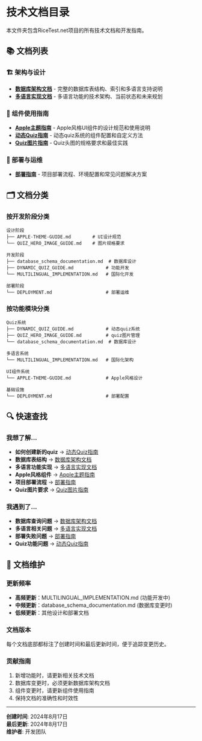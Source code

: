 # 技术文档目录

本文件夹包含RiceTest.net项目的所有技术文档和开发指南。

## 📚 文档列表

### 🏗️ 架构与设计
- **[数据库架构文档](./database_schema_documentation.md)** - 完整的数据库表结构、索引和多语言支持说明
- **[多语言实现文档](./MULTILINGUAL_IMPLEMENTATION.md)** - 多语言功能的技术架构、当前状态和未来规划

### 🧩 组件使用指南
- **[Apple主题指南](./APPLE-THEME-GUIDE.md)** - Apple风格UI组件的设计规范和使用说明
- **[动态Quiz指南](./DYNAMIC_QUIZ_GUIDE.md)** - 动态quiz系统的组件配置和自定义方法
- **[Quiz图片指南](./QUIZ_HERO_IMAGE_GUIDE.md)** - Quiz头图的规格要求和最佳实践

### 🚀 部署与运维
- **[部署指南](./DEPLOYMENT.md)** - 项目部署流程、环境配置和常见问题解决方案

## 🗂️ 文档分类

### 按开发阶段分类
```
设计阶段
├── APPLE-THEME-GUIDE.md        # UI设计规范
└── QUIZ_HERO_IMAGE_GUIDE.md    # 图片规格要求

开发阶段  
├── database_schema_documentation.md  # 数据库设计
├── DYNAMIC_QUIZ_GUIDE.md            # 功能开发
└── MULTILINGUAL_IMPLEMENTATION.md   # 国际化开发

部署阶段
└── DEPLOYMENT.md                    # 部署运维
```

### 按功能模块分类
```
Quiz系统
├── DYNAMIC_QUIZ_GUIDE.md            # 动态quiz系统
├── QUIZ_HERO_IMAGE_GUIDE.md         # quiz图片管理
└── database_schema_documentation.md  # 数据库设计

多语言系统
└── MULTILINGUAL_IMPLEMENTATION.md   # 国际化架构

UI组件系统
└── APPLE-THEME-GUIDE.md             # Apple风格设计

基础设施
└── DEPLOYMENT.md                    # 部署配置
```

## 🔍 快速查找

### 我想了解...
- **如何创建新的quiz** → [动态Quiz指南](./DYNAMIC_QUIZ_GUIDE.md)
- **数据库表结构** → [数据库架构文档](./database_schema_documentation.md)  
- **多语言功能实现** → [多语言实现文档](./MULTILINGUAL_IMPLEMENTATION.md)
- **Apple风格组件** → [Apple主题指南](./APPLE-THEME-GUIDE.md)
- **项目部署流程** → [部署指南](./DEPLOYMENT.md)
- **Quiz图片要求** → [Quiz图片指南](./QUIZ_HERO_IMAGE_GUIDE.md)

### 我遇到了...
- **数据库查询问题** → [数据库架构文档](./database_schema_documentation.md)
- **多语言相关问题** → [多语言实现文档](./MULTILINGUAL_IMPLEMENTATION.md)
- **部署失败问题** → [部署指南](./DEPLOYMENT.md)
- **Quiz功能问题** → [动态Quiz指南](./DYNAMIC_QUIZ_GUIDE.md)

## 📝 文档维护

### 更新频率
- **高频更新**：MULTILINGUAL_IMPLEMENTATION.md (功能开发中)
- **中频更新**：database_schema_documentation.md (数据库变更时)
- **低频更新**：其他设计和部署文档

### 文档版本
每个文档底部都标注了创建时间和最后更新时间，便于追踪变更历史。

### 贡献指南
1. 新增功能时，请更新相关技术文档
2. 数据库变更时，必须更新数据库架构文档
3. 组件变更时，请更新组件使用指南
4. 保持文档的准确性和时效性

---

**创建时间**: 2024年8月17日  
**最后更新**: 2024年8月17日  
**维护者**: 开发团队